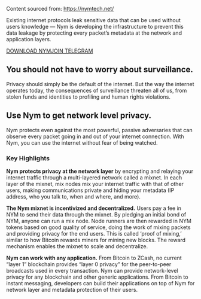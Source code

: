 
Content sourced from: https://nymtech.net/ 

Existing internet protocols leak sensitive data that can be used without users knowledge — Nym is developing the infrastructure to prevent this data leakage by protecting every packet’s metadata at the network and application layers.

[DOWNLOAD NYM](https://nymtech.net/download/)[JOIN TELEGRAM](https://t.me/nymchan)

## You should not have to worry about surveillance.

Privacy should simply be the default of the internet. But the way the internet operates today, the consequences of surveillance threaten all of us, from stolen funds and identities to profiling and human rights violations.

## Use Nym to get network level privacy.

Nym protects even against the most powerful, passive adversaries that can observe every packet going in and out of your internet connection. With Nym, you can use the internet without fear of being watched.

### Key Highlights

**Nym protects privacy at the network layer** by encrypting and relaying your internet traffic through a multi-layered network called a mixnet. In each layer of the mixnet, mix nodes mix your internet traffic with that of other users, making communications private and hiding your metadata (IP address, who you talk to, when and where, and more).

**The Nym mixnet is incentivized and decentralized.** Users pay a fee in NYM to send their data through the mixnet. By pledging an initial bond of NYM, anyone can run a mix node. Node runners are then rewarded in NYM tokens based on good quality of service, doing the work of mixing packets and providing privacy for the end users. This is called ‘proof of mixing,’ similar to how Bitcoin rewards miners for mining new blocks. The reward mechanism enables the mixnet to scale and decentralize.

**Nym can work with any application.** From Bitcoin to ZCash, no current “layer 1” blockchain provides “layer 0 privacy” for the peer-to-peer broadcasts used in every transaction. Nym can provide network-level privacy for any blockchain and other generic applications. From Bitcoin to instant messaging, developers can build their applications on top of Nym for network layer and metadata protection of their users.